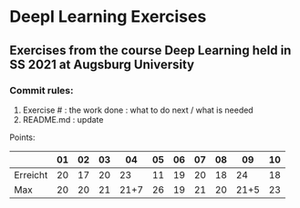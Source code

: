 # Deepl Learning Exercises

## Exercises from the course Deep Learning held in SS 2021 at Augsburg University

### Commit rules:

1. Exercise # : the work done : what to do next / what is needed
2. README.md : update

Points:

|          | 01  | 02  |  03 |  04  |  05 |  06 |  07 |  08 |  09  |  10 | 
|----------|-----|-----|-----|------|-----|-----|-----|-----|------|-----|
| Erreicht | 20  | 17  | 20  |  23  |  11 | 19  |  20 | 18  |  24  | 18  |
| Max      | 20  | 20  | 21  | 21+7 |  26 | 19  |  21 | 20  | 21+5 | 23  |
